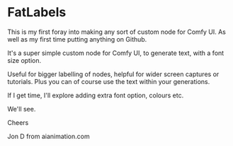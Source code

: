 # FatLabels
This is my first foray into making any sort of custom node for Comfy UI. As well as my first time putting anything on Github.

It's a super simple custom node for Comfy UI, to generate text, with a font size option. 

Useful for bigger labelling of nodes, helpful for wider screen captures or tutorials. Plus you can of course use the text within your generations.


If I get time, I'll explore adding extra font option, colours etc.

We'll see.

Cheers

Jon D
from aianimation.com
